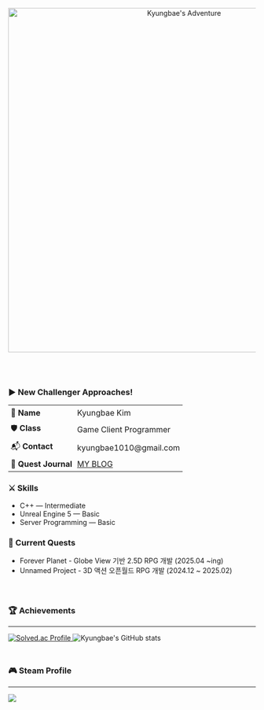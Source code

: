 
<div align="center" style="margin-top: 30px;">
  <img src="https://github.com/Kyungbaee/Kyungbaee/raw/main/assets/Kyungbae%E2%80%99s%20Adventure.gif" width="700px" alt="Kyungbae's Adventure">
</div>

</br></br>

<div>
  <h3><strong>▶ New Challenger Approaches! </strong></h3>
  <table style="border-collapse: collapse;">
    <tr>
      <td style="padding: 5px;">👾 <strong>Name</strong></td>
      <td style="padding: 5px;">Kyungbae Kim</td>
    </tr>
    <tr>
      <td style="padding: 5px;">🛡️ <strong>Class</strong></td>
      <td style="padding: 5px;">Game Client Programmer</td>
    </tr>
    <tr>
      <td style="padding: 5px;">📬 <strong>Contact</strong></td>
      <td style="padding: 5px;">kyungbae1010@gmail.com</td>
    </tr>
    <tr>
      <td style="padding: 5px;">📜 <strong>Quest Journal</strong></td>
      <td style="padding: 5px;"><a href="https://59travel.tistory.com/" target="_blank">MY BLOG</a></td>
    </tr>
  </table>

  <h3>⚔️ Skills</h3>
  <ul>
    <li>C++ — Intermediate</li>
    <li>Unreal Engine 5 — Basic</li>
    <li>Server Programming — Basic</li>
  </ul>

  <h3>🎯 Current Quests</h3>
  <ul align="left">
    <li>Forever Planet - Globe View 기반 2.5D RPG 개발 (2025.04 ~ing)</li>
    <li>Unnamed Project - 3D 액션 오픈월드 RPG 개발 (2024.12 ~ 2025.02)</li>
  </ul>
</div>

</br>

<div style="margin-top: 30px;">
  <h3>🏆 Achievements</h3>
  <hr>

  <a href="https://solved.ac/kyungbaee/">
    <img src="http://mazassumnida.wtf/api/v2/generate_badge?boj=kyungbaee" alt="Solved.ac Profile">
  </a>

  <img src="https://github-readme-stats.vercel.app/api?username=Kyungbaee&show_icons=true&theme=gruvbox" alt="Kyungbae's GitHub stats">
</div>

</br>

<div style="margin-top: 30px;">
  <h3>🎮 Steam Profile</h3>
  <hr>
  <img src="https://steam-stat.vercel.app/api?profileName=kyungbaee"/>
</div>

